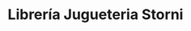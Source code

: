 ---
title: "Librería Jugueteria Storni"
url: /general-cabrera/libreria-jugueteria-storni/
shop: libros
---